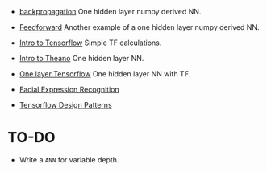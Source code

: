 * [backpropagation](https://github.com/alejandrox1/MachineLearning/blob/master/deep_learning/backpropagation.ipynb)
  One hidden layer numpy derived NN.

* [Feedforward](https://github.com/alejandrox1/MachineLearning/blob/master/deep_learning/Feedforward.ipynb)
  Another example of a one hidden layer numpy derived NN.

* [Intro to Tensorflow](https://github.com/alejandrox1/MachineLearning/blob/master/deep_learning/intro_Tensorflow.ipynb)
  Simple TF calculations.

* [Intro to Theano](https://github.com/alejandrox1/MachineLearning/blob/master/deep_learning/intro_theano.ipynb)
  One hidden layer NN.

* [One layer Tensorflow](https://github.com/alejandrox1/MachineLearning/blob/master/deep_learning/Onelayer_Tensorflow.ipynb)
  One hidden layer NN with TF.

* [Facial Expression Recognition]()

* [Tensorflow Design Patterns]()


# TO-DO
* Write a `ANN` for variable depth.
